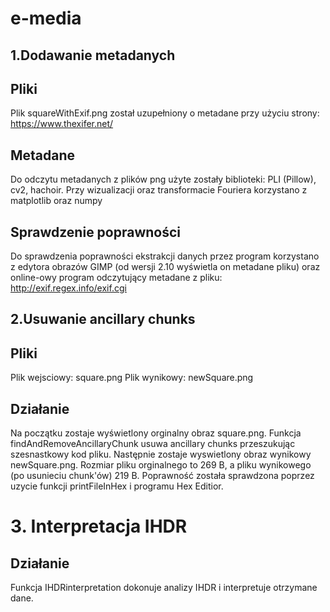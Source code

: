 # e-media

## 1.Dodawanie metadanych

## Pliki

Plik squareWithExif.png został uzupełniony o metadane przy użyciu strony:
https://www.thexifer.net/

## Metadane

Do odczytu metadanych z plików png użyte zostały biblioteki: PLI (Pillow), cv2, hachoir.
Przy wizualizacji oraz transformacie Fouriera korzystano z matplotlib oraz numpy

## Sprawdzenie poprawności

Do sprawdzenia poprawności ekstrakcji danych przez program korzystano z edytora obrazów GIMP (od wersji 2.10 wyświetla on metadane pliku) oraz online-owy program odczytujący metadane z pliku: http://exif.regex.info/exif.cgi

## 2.Usuwanie ancillary chunks

## Pliki
Plik wejsciowy: square.png 
Plik wynikowy: newSquare.png

## Działanie
Na początku zostaje wyświetlony orginalny obraz square.png. Funkcja findAndRemoveAncillaryChunk usuwa ancillary chunks przeszukując szesnastkowy kod pliku. Następnie zostaje wyswietlony obraz wynikowy newSquare.png. Rozmiar pliku orginalnego to 269 B, a pliku wynikowego (po usunieciu chunk'ów) 219 B. Poprawność została sprawdzona poprzez uzycie funkcji printFileInHex i programu Hex Editior.

# 3. Interpretacja IHDR
## Działanie
Funkcja IHDRinterpretation dokonuje analizy IHDR i interpretuje otrzymane dane.
